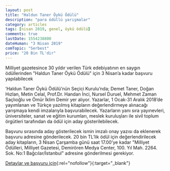 ```yaml
---
layout: post
title: "Haldun Taner Öykü Ödülü"
description: "para ödüllü yarışmalar"
category: articles
tags: [nisan 2019, genel, öykü ödülü]
comments: true
lastDate: 1554238800
dateHuman: "3 Nisan 2019"
comTopic: "Serbest"
price: "20 Bin TL'dir"
---
```


Milliyet gazetesince 30 yıldır verilen Türk edebiyatının en saygın ödüllerinden "Haldun Taner Öykü Ödülü" için 3 Nisan’a kadar başvuru yapılabilecek

’Haldun Taner Öykü Ödülü’nün Seçici Kurulu’nda; Demet Taner, Doğan Hızlan, Metin Celal, Prof.Dr. Handan İnci, Nursel Duruel, Mehmet Zaman Saçlıoğlu ve Ömür İklim Demir yer alıyor. Yazarlar, 1 Ocak-31 Aralık 2018’de yayımlanan ve Türkçe yazılmış kitapların değerlendirmeye alınacağı yarışmaya kendi imzalarıyla başvurabilecek. Yazarların yanı sıra yayınevleri, üniversiteler, sanat ve eğitim kurumları, meslek kuruluşları ile sivil toplum örgütleri tarafından da ödül için aday gösterilebilecek.

Başvuru sırasında aday gösterilecek ismin imzalı onay yazısı da eklenerek başvuru adresine gönderilecek. 20 bin TL’lik ödül için değerlendirilecek aday kitapların, 3 Nisan Çarşamba günü saat 17.00’ye kadar "Milliyet Ödülleri, Milliyet Gazetesi, Demirören Medya Center, 100. Yıl Mah. 2264. Sok. No:1 Bağcılar/İstanbul" adresine gönderilmesi gerekiyor.

[Detaylar ve başvuru için](https://www.posta.com.tr/haldun-taner-oyku-odulu-icin-son-basvuru-3-nisan-2120943?utm_source=edebiyatyarismalari.com&utm_medium=affiliate){:rel="nofollow"}{:target="_blank"}
